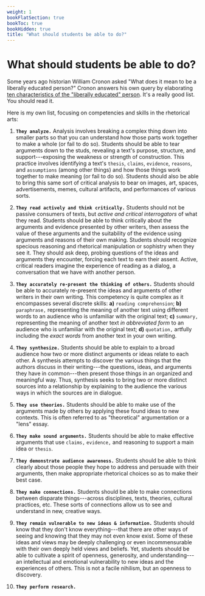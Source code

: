 ```yaml
---
weight: 1
bookFlatSection: true
bookToc: true
bookHidden: true
title: "What should students be able to do?"
---
```


# What should students be able to do?

Some years ago historian William Cronon asked "What does it mean to be a liberally educated person?" Cronon answers his own query by elaborating [ten characteristics of the "liberally educated" person](https://www.williamcronon.net/writing/only_connect.html). It's a really good list. You should read it. 

Here is my own list, focusing on competencies and skills in the rhetorical arts:

1. **`They analyze.`** Analysis involves breaking a complex thing down into smaller parts so that you can understand how those parts work together to make a whole (or fail to do so). Students should be able to tear arguments down to the studs, revealing a text's purpose, structure, and support---exposing the weakness or strength of construction. This practice involves identifying a text's `thesis`, `claims`, `evidence`, `reasons`, and `assumptions` (among other things) and how those things work together to make meaning (or fail to do so). Students should also be able to bring this same sort of critical analysis to bear on images, art, spaces, advertisements, memes, cultural artifacts, and performances of various sorts.

2. **`They read actively and think critically.`** Students should not be passive consumers of texts, but *active and critical interrogators* of what they read. Students should be able to think critically about the arguments and evidence presented by other writers, then assess the value of these arguments and the suitability of the evidence using arguments and reasons of their own making. Students should recognize specious reasoning and rhetorical manipulation or sophistry when they see it. They should ask deep, probing questions of the ideas and arguments they encounter, forcing each text to earn their assent. Active, critical readers imagine the experience of reading as a dialog, a conversation that we have with another person.

3. **`They accurately re-present the thinking of others.`** Students should be able to accurately re-present the ideas and arguments of other writers in their own writing. This competency is quite complex as it encompasses several discrete skills: **a)** `reading comprehension`; **b)** `paraphrase,` representing the meaning of another text using different words to an audience who is unfamiliar with the original text; **c)** `summary,` representing the meaning of another text *in abbreviated form* to an audience who is unfamiliar with the original text; **d)** `quotation,` artfully including the *exact words* from another text in your own writing.

4. **`They synthesize.`** Students should be able to explain to a broad audience how two or more distinct arguments or ideas relate to each other. A synthesis attempts to discover the various things that the authors discuss in their writing---the questions, ideas, and arguments they have in common---then present those things in an organized and meaningful way. Thus, synthesis seeks to bring two or more distinct sources into a relationship by explaining to the audience the various ways in which the sources are in dialogue.

5. **`They use theories.`** Students should be able to make use of the arguments made by others by applying these found ideas to new contexts. This is often referred to as "theoretical" argumentation or a "lens" essay.

6. **`They make sound arguments.`** Students should be able to make effective arguments that use `claims,` `evidence,` and reasoning to support a main idea or `thesis`.

7. **`They demonstrate audience awareness.`** Students should be able to think clearly about those people they hope to address and persuade with their arguments, then make appropriate rhetorical choices so as to make their best case.

8. **`They make connections.`** Students should be able to make connections between disparate things---across disciplines, texts, theories, cultural practices, etc. These sorts of connections allow us to see and understand in new, creative ways. 

9. **`They remain vulnerable to new ideas & information.`** Students should know that they don't know everything---that there are other ways of seeing and knowing that they may not even know exist. Some of these ideas and views may be deeply challenging or even incommensurable with their own deeply held views and beliefs. Yet, students should be able to cultivate a spirit of openness, generosity, and understanding---an intellectual and emotional vulnerability to new ideas and the experiences of others. This is not a facile nihilism, but an openness to discovery. 

10. **`They perform research.`** 


